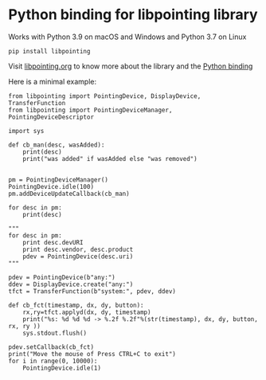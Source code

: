 # Python binding for libpointing library

Works with Python 3.9 on macOS and Windows and Python 3.7 on Linux

```
pip install libpointing
```

Visit [libpointing.org](https://libpointing.org) to know more about the library and the [Python binding](https://github.com/INRIA/libpointing/tree/master/bindings/Python/cython])

Here is a minimal example:

```
from libpointing import PointingDevice, DisplayDevice, TransferFunction
from libpointing import PointingDeviceManager, PointingDeviceDescriptor

import sys

def cb_man(desc, wasAdded):
	print(desc)
	print("was added" if wasAdded else "was removed")


pm = PointingDeviceManager()
PointingDevice.idle(100)
pm.addDeviceUpdateCallback(cb_man)

for desc in pm:
	print(desc)

"""
for desc in pm:
	print desc.devURI
	print desc.vendor, desc.product
	pdev = PointingDevice(desc.uri)
"""

pdev = PointingDevice(b"any:")
ddev = DisplayDevice.create("any:")
tfct = TransferFunction(b"system:", pdev, ddev)

def cb_fct(timestamp, dx, dy, button):
    rx,ry=tfct.applyd(dx, dy, timestamp)
    print("%s: %d %d %d -> %.2f %.2f"%(str(timestamp), dx, dy, button, rx, ry ))
    sys.stdout.flush()

pdev.setCallback(cb_fct)
print("Move the mouse of Press CTRL+C to exit")
for i in range(0, 10000):
    PointingDevice.idle(1)
```